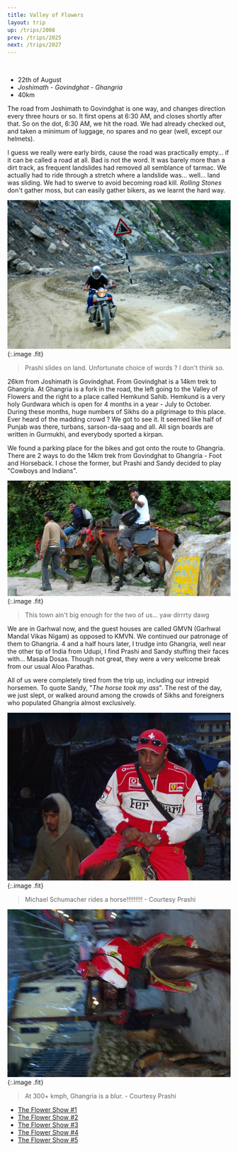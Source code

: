 ```yaml
---
title: Valley of Flowers
layout: trip
up: /trips/2008
prev: /trips/2025
next: /trips/2027
---
```


&nbsp;

- 22th of August
- _Joshimath - Govindghat - Ghangria_
- 40km


The road from Joshimath to Govindghat is one way, and changes             direction every three hours or so. It first opens at 6:30 AM,             and closes shortly after that. So on the dot, 6:30 AM, we hit             the road. We had already checked out, and taken a minimum of             luggage, no spares and no gear (well, except our helmets).

I guess we really were early birds, cause the road was             practically empty... if it can be called a road at all. Bad is             not the word. It was barely more than a dirt track, as frequent             landslides had removed all semblance of tarmac. We actually had             to ride through a stretch where a landslide was... well... land             was sliding. We had to swerve to avoid becoming road kill.             _Rolling Stones_ don't gather moss, but can easily gather             bikers, as we learnt the hard way.

![DSC_0150.JPG](/images/photos/DSC_0150.JPG 'DSC_0150.JPG'){:.image .fit}

>  Prashi slides on land. Unfortunate choice of             words ? I don't think so. 

26km from Joshimath is Govindghat. From Govindghat is a 14km             trek to Ghangria. At Ghangria is a fork in the road, the left             going to the Valley of Flowers and the right to a place called             Hemkund Sahib. Hemkund is a very holy Gurdwara which is open for             4 months in a year - July to October. During these months, huge             numbers of Sikhs do a pilgrimage to this place. Ever heard of             the madding crowd ? We got to see it. It seemed like half of             Punjab was there, turbans, sarson-da-saag and all. All sign             boards are written in Gurmukhi, and everybody sported a kirpan.

We found a parking place for the bikes and got onto the route             to Ghangria. There are 2 ways to do the 14km trek from             Govindghat to Ghangria - Foot and Horseback. I chose the former,             but Prashi and Sandy decided to play &quot;Cowboys and Indians&quot;.

![DSC_0152.JPG](/images/photos/DSC_0152.JPG 'DSC_0152.JPG'){:.image .fit}

>  This town ain't big enough for the two of us...             yaw dirrrty dawg 

We are in Garhwal now, and the guest houses are called GMVN             (Garhwal Mandal Vikas Nigam) as opposed to KMVN. We continued             our patronage of them to Ghangria. 4 and a half hours later, I             trudge into Ghangria, well near the other tip of India from             Udupi, I find Prashi and Sandy stuffing their faces with...             Masala Dosas. Though not great, they were a very welcome break             from our usual Aloo Parathas.

All of us were completely tired from the trip up, including             our intrepid horsemen. To quote Sandy, &quot;_The horse took my             ass_&quot;. The rest of the day, we just slept, or walked around             among the crowds of Sikhs and foreigners who populated Ghangria             almost exclusively.

![P1010119.JPG](/images/photos/P1010119.JPG 'P1010119.JPG'){:.image .fit}

>  Michael Schumacher rides a horse!!!!!!!!! -             Courtesy Prashi 

![P1010118.JPG](/images/photos/P1010118.JPG 'P1010118.JPG'){:.image .fit}

>  At 300+ kmph, Ghangria is a blur. - Courtesy             Prashi 


* [The Flower Show #1](/trips/2027)
* [The Flower Show #2](/trips/2028)
* [The Flower Show #3](/trips/2029)
* [The Flower Show #4](/trips/2030)
* [The Flower Show #5](/trips/2031)
